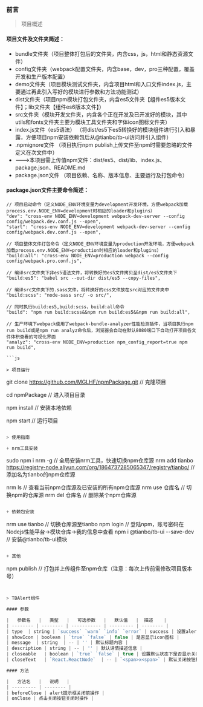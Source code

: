 ### 前言

> 项目概述

#### 项目文件及文件夹简述：

+ bundle文件夹（项目整体打包后的文件夹，内含css，js，html和静态资源文件）
+ config文件夹（webpack配置文件夹，内含base，dev，pro三种配置，覆盖开发和生产版本配置）
+ demo文件夹（项目模块测试文件夹，内含项目html和入口文件index.js，主要通过再此引入写好的模块进行参数和方法功能测试）
+ dist文件夹（项目npm模块打包文件夹，内含es5文件夹【组件es5版本文件】；lib文件夹【组件es6版本文件】）
+ src文件夹（模块开发文件夹，内含各个正在开发及已开发好的模块，其中utils和fonts文件夹主要为模块工具文件夹和字体icon图标文件夹）
+ index.js文件（es5语法） （将dist/es5下es5转换好的模块组件进行引入和暴露，方便项目npm安装依赖包后从@tianbo/tb-ui访问并引入组件）
+ .npmignore文件 （项目执行npm publish上传文件至npm时需要忽略的文件定义在次文件中）
+ ———>本项目需上传值npm文件：dist/es5、dist/lib、index.js、package.json、README.md
+ package.json文件 （项目依赖、名称、版本信息、主要运行及打包命令）

#### package.json文件主要命令简述：

```
// 项目启动命令（定义NODE_ENV环境变量为development开发环境，方便webpack加载process.env.NODE_ENV=development时相应的loader和plugins）
"dev": "cross-env NODE_ENV=development webpack-dev-server --config config/webpack.dev.conf.js --open",
"start": "cross-env NODE_ENV=development webpack-dev-server --config config/webpack.dev.conf.js --open",

// 项目整体文件打包命令（定义NODE_ENV环境变量为production开发环境，方便webpack加载process.env.NODE_ENV=production时相应的loader和plugins）
"build:all": "cross-env NODE_ENV=production webpack --config config/webpack.pro.conf.js",

// 编译src文件夹下非es5语法文件，将转换好的es5文件拷贝至dist/es5文件夹下
"build:es5": "babel src --out-dir dist/es5 --copy-files",

// 编译src文件夹下的.sass文件，将转换好的css文件放在src对应的文件夹中
"build:scss": "node-sass src/ -o src/",

// 同时执行build:es5,build:scss，build:all命令
"build": "npm run build:scss&&npm run build:es5&&npm run build:all",

// 生产环境下webpack使用了webpack-bundle-analyzer性能检测插件，当项目执行npm run build或是npm run analyz命令后，浏览器会自动在默认8080端口下自动打开项目各文件体积查看的可视化界面
"analyz": "cross-env NODE_ENV=production npm_config_report=true npm run build",

```js

> 项目运行

```
git clone https://github.com/MGLHF/npmPackage.git // 克隆项目

cd npmPackage // 进入项目目录

npm install // 安装本地依赖

npm start // 运行项目

```js

> 使用指南

+ nrm工具安装

```
sudo npm i nrm -g  // 全局安装nrm工具，快速切换npm仓库源
nrm add tianbo https://registry-node.aliyun.com/org/1864737285065347/registry/tianbo/  // 添加名为tianbo的npm仓库源

nrm ls // 查看当前npm仓库源及已安装的所有npm仓库源
nrm use 仓库名  // 切换npm的仓库源
nrm del 仓库名  // 删除某个npm仓库源

```js

+ 依赖包安装

```
nrm use tianbo // 切换仓库源至tianbo
npm login // 登陆npm，账号密码在Nodejs性能平台->模块仓库->我的信息中查看
npm i @tianbo/tb-ui --save-dev // 安装@tianbo/tb-ui模块

```js

+ 其他

```
npm publish // 打包并上传组件至npm仓库（注意：每次上传前需修改项目版本号）

```js


> TBAlert组件

#### 参数

|   参数名   |   类型   |   可选参数   |   默认值   |  描述    |
| -------- | -------- | ----------- | --------- | -------- |
| type  | string | `success` `warn` `info` `error` | success | 设置alert提示框的主题风格 |
| showIcon | boolean | `true` `false` | false | 是否显示icon图标 |
| message  | string  | -- | '' | 默认标题内容 |
| description | string | -- | '' | 默认详情描述信息 |
| closeable   | boolean | `true` `false` | true | 设置默认状态下是否显示关闭按钮 |
| closeText   | `React.ReactNode`  | -- | `<span>x<span>` | 默认关闭按钮样式 |

#### 方法

|   方法名   |   说明   |
| --------- | -------- |
| beforeClose | alert提示框关闭前操作 |
| onClose | 点击关闭按钮关闭时操作 |